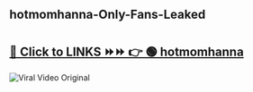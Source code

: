 
 ## hotmomhanna-Only-Fans-Leaked

# <h2><a href="https://clipsfans.com/hotmomhanna&ref=git">🔗 Click to LINKS ⏩⏩ 👉 🟢 hotmomhanna </a></h2>

<a href="https://clipsfans.com/hotmomhanna&ref=git" rel="nofollow" data-target="animated-image.originalLink"><img src="https://i.ibb.co.com/xMMVF88/686577567.gif" alt="Viral Video Original" style="max-width: 100%; display: inline-block;" data-target="animated-image.originalImage"></a>
